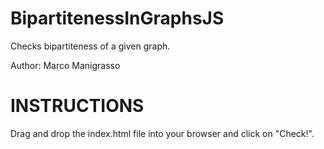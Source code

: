 # BipartitenessInGraphsJS
Checks bipartiteness of a given graph.

Author: Marco Manigrasso

# INSTRUCTIONS
Drag and drop the index.html file into your browser and click on "Check!".